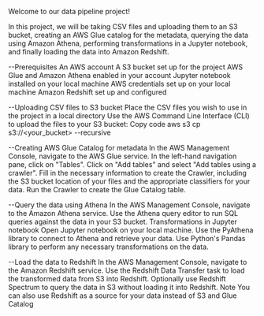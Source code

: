 Welcome to our data pipeline project!

In this project, we will be taking CSV files and uploading them to an S3 bucket, creating an AWS Glue catalog for the metadata, querying the data using Amazon Athena, performing transformations in a Jupyter notebook, and finally loading the data into Amazon Redshift.

--Prerequisites
An AWS account
A S3 bucket set up for the project
AWS Glue and Amazon Athena enabled in your account
Jupyter notebook installed on your local machine
AWS credentials set up on your local machine
Amazon Redshift set up and configured

--Uploading CSV files to S3 bucket
Place the CSV files you wish to use in the project in a local directory
Use the AWS Command Line Interface (CLI) to upload the files to your S3 bucket:
Copy code
aws s3 cp <local directory> s3://<your_bucket> --recursive
        
--Creating AWS Glue Catalog for metadata
In the AWS Management Console, navigate to the AWS Glue service.
In the left-hand navigation pane, click on "Tables".
Click on "Add tables" and select "Add tables using a crawler".
Fill in the necessary information to create the Crawler, including the S3 bucket location of your files and the appropriate classifiers for your data.
Run the Crawler to create the Glue Catalog table.
        
--Query the data using Athena
In the AWS Management Console, navigate to the Amazon Athena service.
Use the Athena query editor to run SQL queries against the data in your S3 bucket.
Transformations in Jupyter notebook
Open Jupyter notebook on your local machine.
Use the PyAthena library to connect to Athena and retrieve your data.
Use Python's Pandas library to perform any necessary transformations on the data.
        
--Load the data to Redshift
In the AWS Management Console, navigate to the Amazon Redshift service.
Use the Redshift Data Transfer task to load the transformed data from S3 into Redshift.
Optionally use Redshift Spectrum to query the data in S3 without loading it into Redshift.
Note
You can also use Redshift as a source for your data instead of S3 and Glue Catalog
